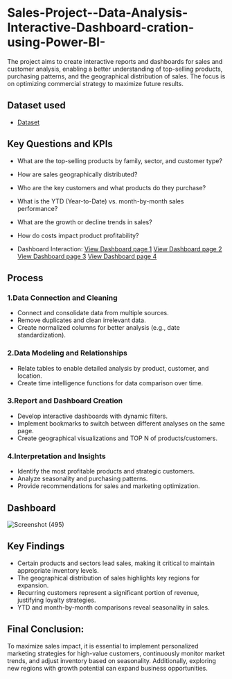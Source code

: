 # Sales-Project--Data-Analysis-Interactive-Dashboard-cration-using-Power-BI-
The project aims to create interactive reports and dashboards for sales and customer analysis, enabling a better understanding of top-selling products, purchasing patterns, and the geographical distribution of sales. The focus is on optimizing commercial strategy to maximize future results.

## Dataset used
- <a href="https://github.com/afonsocvn/Sales-Project--Data-Analysis-Interactive-Dashboard-cration-using-Power-BI-/blob/main/Or%C3%ADgenes%20Articulos.7z">Dataset</a>

## Key Questions and KPIs

- What are the top-selling products by family, sector, and customer type?
- How are sales geographically distributed?
- Who are the key customers and what products do they purchase?
- What is the YTD (Year-to-Date) vs. month-by-month sales performance?
- What are the growth or decline trends in sales?
- How do costs impact product profitability?

- Dashboard Interaction:
<a href="https://github.com/afonsocvn/Sales-Project--Data-Analysis-Interactive-Dashboard-cration-using-Power-BI-/blob/main/IMG%201.JPG">View Dashboard page 1</a>
<a href="https://github.com/ritikbh193/Data-Analytics-with-Excel/blob/main/Dashboard_Image.png">View Dashboard page 2</a>
<a href="https://github.com/ritikbh193/Data-Analytics-with-Excel/blob/main/Dashboard_Image.png">View Dashboard page 3</a>
<a href="https://github.com/ritikbh193/Data-Analytics-with-Excel/blob/main/Dashboard_Image.png">View Dashboard page 4</a>

## Process

### 1.Data Connection and Cleaning
- Connect and consolidate data from multiple sources.
- Remove duplicates and clean irrelevant data.
- Create normalized columns for better analysis (e.g., date standardization).
### 2.Data Modeling and Relationships
- Relate tables to enable detailed analysis by product, customer, and location.
- Create time intelligence functions for data comparison over time.
### 3.Report and Dashboard Creation
- Develop interactive dashboards with dynamic filters.
- Implement bookmarks to switch between different analyses on the same page.
- Create geographical visualizations and TOP N of products/customers.
### 4.Interpretation and Insights
- Identify the most profitable products and strategic customers.
- Analyze seasonality and purchasing patterns.
- Provide recommendations for sales and marketing optimization.

## Dashboard

![Screenshot (495)](https://github.com/user-attachments/assets/17a62479-5cdc-4be7-9373-f264201d276e)

## Key Findings

- Certain products and sectors lead sales, making it critical to maintain appropriate inventory levels.
- The geographical distribution of sales highlights key regions for expansion.
- Recurring customers represent a significant portion of revenue, justifying loyalty strategies.
- YTD and month-by-month comparisons reveal seasonality in sales.

## Final Conclusion:
To maximize sales impact, it is essential to implement personalized marketing strategies for high-value customers, continuously monitor market trends, and adjust inventory based on seasonality. Additionally, exploring new regions with growth potential can expand business opportunities.
